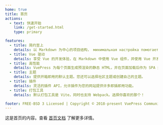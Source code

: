 ```yaml
---
home: true
title: 首页
actions:
  - text: 快速开始
    link: /get-started.html
    type: primary

features:
  - title: 简约至上
    details: 以 Markdown 为中心的项目结构， минимальная настройка помогает вам сосредоточиться на написании。
  - title: Vue 驱动
    details: 享受 Vue 的开发体验，在 Markdown 中使用 Vue 组件，并使用 Vue 开发自定义主题。
  - title: 高性能
    details: VuePress 为每个页面生成预渲染的静态 HTML，并在页面加载后作为 SPA 运行。
  - title: 主题
    details: 提供开箱即用的默认主题。您还可以选择社区主题或创建自己的主题。
  - title: 插件
    details: 灵活的插件 API，允许插件为您的网站提供许多即插即用功能。
  - title: 打包工具
    details: 默认打包工具是 Vite，同时也支持 Webpack。选择你喜欢的那个！

footer: FREE-BSD 3 Licensed | Copyright © 2018-present VuePress Community
---
```


这是首页的内容。查看 [首页文档][default-theme-home] 了解更多详情。

[default-theme-home]: https://vuejs.press/reference/default-theme/frontmatter.html#home-page
